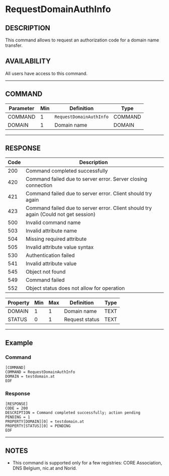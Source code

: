 # RequestDomainAuthInfo

## DESCRIPTION
This command allows to request an authorization code for a domain name transfer.

## AVAILABILITY
All users have access to this command.

----
## COMMAND

Parameter | Min | Definition | Type
---- | ---- | ---- | ----
COMMAND | 1 | `RequestDomainAuthInfo` | COMMAND
DOMAIN | 1 | Domain name | DOMAIN

----
## RESPONSE

Code | Description
---- | ----
200 | Command completed successfully
420 | Command failed due to server error. Server closing connection
421 | Command failed due to server error. Client should try again
423 | Command failed due to server error. Client should try again (Could not get session)
500 | Invalid command name
503 | Invalid attribute name
504 | Missing required attribute
505 | Invalid attribute value syntax
530 | Authentication failed
541 | Invalid attribute value
545 | Object not found
549 | Command failed
552 | Object status does not allow for operation

Property | Min | Max | Definition | Type
---- | ---- | ---- | ---- | ----
DOMAIN | 1 | 1 | Domain name | TEXT
STATUS | 0 | 1 | Request status | TEXT

----
## Example

### Command

```
[COMMAND]
COMMAND = RequestDomainAuthInfo
DOMAIN = testdomain.at
EOF
```
### Response

```
[RESPONSE]
CODE = 200
DESCRIPTION = Command completed successfully; action pending
PENDING = 1
PROPERTY[DOMAIN][0] = testdomain.at
PROPERTY[STATUS][0] = PENDING
EOF
```

----
## NOTES

* This command is supported only for a few registries: CORE Association, DNS Belgium, nic.at and Norid.
